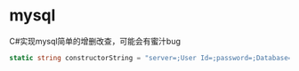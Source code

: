 # mysql

C#实现mysql简单的增删改查，可能会有蜜汁bug

```C#
static string constructorString = "server=;User Id=;password=;Database=student;Charset=utf8";//数据库配置
```
